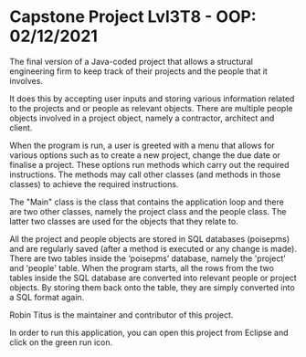 # Capstone Project Lvl3T8 - OOP: 02/12/2021

The final version of a Java-coded project that allows a structural engineering firm to keep track of their projects and the people that it involves.

It does this by accepting user inputs and storing various information related to the projects and or people as relevant objects. There are multiple people objects involved in a project object, namely a contractor, architect and client.

When the program is run, a user is greeted with a menu that allows for various options such as to create a new project, change the due date or finalise a project. These options run methods which carry out the required instructions. The methods may call other classes (and methods in those classes) to achieve the required instructions.

The "Main" class is the class that contains the application loop and there are two other classes, namely the project class and the people class. The latter two classes are used for the objects that they relate to.

All the project and people objects are stored in SQL databases (poisepms) and are regularly saved (after a method is executed or any change is made). There are two tables inside the ‘poisepms’ database, namely the 'project' and 'people' table. When the program starts, all the rows from the two tables inside the SQL database are converted into relevant people or project objects. By storing them back onto the table, they are simply converted into a SQL format again.

Robin Titus is the maintainer and contributor of this project.

In order to run this application, you can open this project from Eclipse and click on the green run icon.
